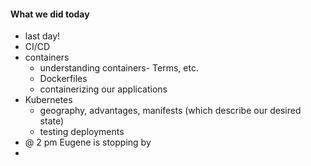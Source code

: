 #### What we did today
- last day!
- CI/CD
- containers
	- understanding containers- Terms, etc.
	- Dockerfiles
	- containerizing our applications
- Kubernetes
	- geography, advantages, manifests (which describe our desired state)
	- testing deployments
- @ 2 pm Eugene is stopping by
- 